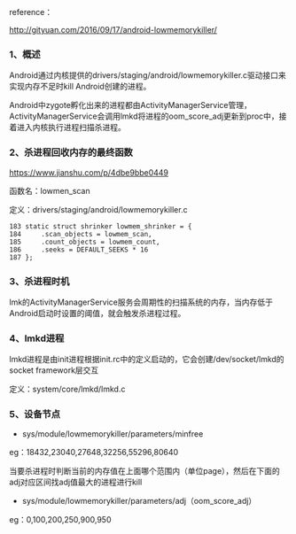 reference：

http://gityuan.com/2016/09/17/android-lowmemorykiller/

### 1、概述

Android通过内核提供的drivers/staging/android/lowmemorykiller.c驱动接口来实现内存不足时kill Android创建的进程。

Android中zygote孵化出来的进程都由ActivityManagerService管理，ActivityManagerService会调用lmkd将进程的oom_score_adj更新到proc中，接着进入内核执行进程扫描杀进程。

### 2、杀进程回收内存的最终函数

https://www.jianshu.com/p/4dbe9bbe0449

函数名：lowmen_scan

定义：drivers/staging/android/lowmemorykiller.c

```
183 static struct shrinker lowmem_shrinker = {
184     .scan_objects = lowmem_scan,
185     .count_objects = lowmem_count,
186     .seeks = DEFAULT_SEEKS * 16
187 };
```

### 3、杀进程时机

lmk的ActivityManagerService服务会周期性的扫描系统的内存，当内存低于Android启动时设置的阈值，就会触发杀进程过程。

### 4、lmkd进程

lmkd进程是由init进程根据init.rc中的定义启动的，它会创建/dev/socket/lmkd的socket  framework层交互

定义：system/core/lmkd/lmkd.c

### 5、设备节点

- sys/module/lowmemorykiller/parameters/minfree

eg：18432,23040,27648,32256,55296,80640

当要杀进程时判断当前的内存值在上面哪个范围内（单位page），然后在下面的adj对应区间找adj值最大的进程进行kill



- sys/module/lowmemorykiller/parameters/adj（oom_score_adj）

eg：0,100,200,250,900,950